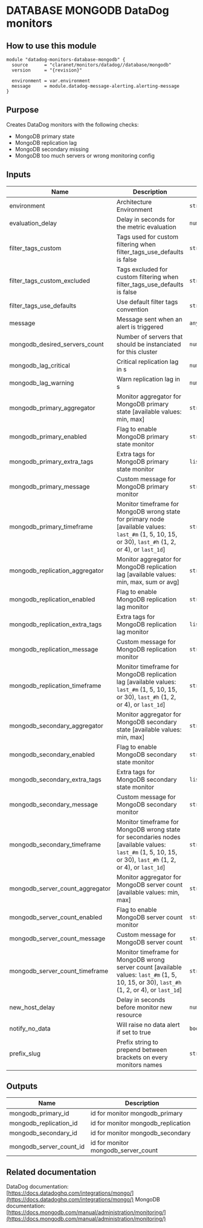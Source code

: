 # DATABASE MONGODB DataDog monitors

## How to use this module

```hcl
module "datadog-monitors-database-mongodb" {
  source      = "claranet/monitors/datadog//database/mongodb"
  version     = "{revision}"

  environment = var.environment
  message     = module.datadog-message-alerting.alerting-message
}

```

## Purpose

Creates DataDog monitors with the following checks:

- MongoDB primary state
- MongoDB replication lag
- MongoDB secondary missing
- MongoDB too much servers or wrong monitoring config

## Inputs

| Name | Description | Type | Default | Required |
|------|-------------|------|---------|:-----:|
| environment | Architecture Environment | `string` | n/a | yes |
| evaluation\_delay | Delay in seconds for the metric evaluation | `number` | `15` | no |
| filter\_tags\_custom | Tags used for custom filtering when filter\_tags\_use\_defaults is false | `string` | `"*"` | no |
| filter\_tags\_custom\_excluded | Tags excluded for custom filtering when filter\_tags\_use\_defaults is false | `string` | `""` | no |
| filter\_tags\_use\_defaults | Use default filter tags convention | `string` | `"true"` | no |
| message | Message sent when an alert is triggered | `any` | n/a | yes |
| mongodb\_desired\_servers\_count | Number of servers that should be instanciated for this cluster | `number` | `3` | no |
| mongodb\_lag\_critical | Critical replication lag in s | `number` | `5` | no |
| mongodb\_lag\_warning | Warn replication lag in s | `number` | `2` | no |
| mongodb\_primary\_aggregator | Monitor aggregator for MongoDB primary state [available values: min, max] | `string` | `"max"` | no |
| mongodb\_primary\_enabled | Flag to enable MongoDB primary state monitor | `string` | `"true"` | no |
| mongodb\_primary\_extra\_tags | Extra tags for MongoDB primary state monitor | `list(string)` | `[]` | no |
| mongodb\_primary\_message | Custom message for MongoDB primary monitor | `string` | `""` | no |
| mongodb\_primary\_timeframe | Monitor timeframe for MongoDB wrong state for primary node [available values: `last_#m` (1, 5, 10, 15, or 30), `last_#h` (1, 2, or 4), or `last_1d`] | `string` | `"last_1m"` | no |
| mongodb\_replication\_aggregator | Monitor aggregator for MongoDB replication lag [available values: min, max, sum or avg] | `string` | `"avg"` | no |
| mongodb\_replication\_enabled | Flag to enable MongoDB replication lag monitor | `string` | `"true"` | no |
| mongodb\_replication\_extra\_tags | Extra tags for MongoDB replication lag monitor | `list(string)` | `[]` | no |
| mongodb\_replication\_message | Custom message for MongoDB replication monitor | `string` | `""` | no |
| mongodb\_replication\_timeframe | Monitor timeframe for MongoDB replication lag  [available values: `last_#m` (1, 5, 10, 15, or 30), `last_#h` (1, 2, or 4), or `last_1d`] | `string` | `"last_1m"` | no |
| mongodb\_secondary\_aggregator | Monitor aggregator for MongoDB secondary state [available values: min, max] | `string` | `"max"` | no |
| mongodb\_secondary\_enabled | Flag to enable MongoDB secondary state monitor | `string` | `"true"` | no |
| mongodb\_secondary\_extra\_tags | Extra tags for MongoDB secondary state monitor | `list(string)` | `[]` | no |
| mongodb\_secondary\_message | Custom message for MongoDB secondary monitor | `string` | `""` | no |
| mongodb\_secondary\_timeframe | Monitor timeframe for MongoDB wrong state for secondaries nodes [available values: `last_#m` (1, 5, 10, 15, or 30), `last_#h` (1, 2, or 4), or `last_1d`] | `string` | `"last_5m"` | no |
| mongodb\_server\_count\_aggregator | Monitor aggregator for MongoDB server count [available values: min, max] | `string` | `"min"` | no |
| mongodb\_server\_count\_enabled | Flag to enable MongoDB server count monitor | `string` | `"true"` | no |
| mongodb\_server\_count\_message | Custom message for MongoDB server count | `string` | `""` | no |
| mongodb\_server\_count\_timeframe | Monitor timeframe for MongoDB wrong server count [available values: `last_#m` (1, 5, 10, 15, or 30), `last_#h` (1, 2, or 4), or `last_1d`] | `string` | `"last_15m"` | no |
| new\_host\_delay | Delay in seconds before monitor new resource | `number` | `300` | no |
| notify\_no\_data | Will raise no data alert if set to true | `bool` | `true` | no |
| prefix\_slug | Prefix string to prepend between brackets on every monitors names | `string` | `""` | no |

## Outputs

| Name | Description |
|------|-------------|
| mongodb\_primary\_id | id for monitor mongodb\_primary |
| mongodb\_replication\_id | id for monitor mongodb\_replication |
| mongodb\_secondary\_id | id for monitor mongodb\_secondary |
| mongodb\_server\_count\_id | id for monitor mongodb\_server\_count |

## Related documentation

DataDog documentation: [https://docs.datadoghq.com/integrations/mongo/](https://docs.datadoghq.com/integrations/mongo/)
MongoDB documentation: [https://docs.mongodb.com/manual/administration/monitoring/](https://docs.mongodb.com/manual/administration/monitoring/)
